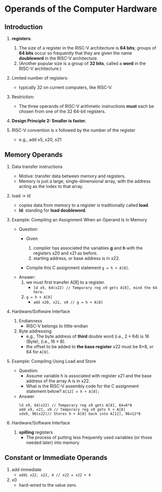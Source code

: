 # Operands of the Computer Hardware

## Introduction
1. **registers**:
    1. The size of a register in the RISC-V architecture is **64 bits**; groups of **64 bits** occur so frequently that they are given the name **doubleword** in the RISC-V architecture.
    2. (Another popular size is a group of **32 bits**, called a **word** in the RISC-V architecture.)

1. Limited number of registers:
    - typically 32 on current computers, like RISC-V.

3. Restriction:
    - The three operands of RISC-V arithmetic instructions **must** each be chosen from one of the 32 64-bit registers.

4. **Design Principle 2: Smaller is faster.**

5. RISC-V convention is x followed by the
number of the register
    - e.g., add x5, x20, x21

## Memory Operands
1. Data transfer instructions 
    - Motive: transfer data between memory and registers.    
    - Memory is just a large, single-dimensional array, with the address acting as the index to that array.
2. load -> ld
    - copies data from memory to a register is traditionally called **load**.
    - **ld**: standing for **load doubleword**.

3. Example: Compiling an Assignment When an Operand
Is in Memory
    - Question:
        - Given
            1. compiler has associated the variables **g** and **h** with the registers x20 and x21 as before.
            2. starting address, or base address is in x22.

        - Compile this C assignment
statement ```g = h + A[8]```.
    - Answer:
        1. we must first transfer A[8] to a register.
            - ```ld x9, 64(x22) // Temporary reg x9 gets A[8], mind the 64 here.```
        2. ```g = h + A[8]```
            - ```add x20, x21, x9 // g = h + A[8]```
4. Hardware/Software Interface
    1. Endianness
        - RISC-V belongs to little-endian
    2. Byte addressing
        - e.g., The byte address of **third** double word (i.e., $2\times64$) is 16 (Byte), (i.e., $16 \times 8$).
        - the offset to be added to **the base register** x22 must be 8×8, or 64 for ```A[8]```.     
5. Example: Compiling Using Load and Store
    - Question:
        - Assume variable h is associated with register x21 and the base address of the array A is in x22.
        - What is the RISC-V assembly code for the C assignment statement below? ```A[12] = h + A[8];```
    - Answer
        ```
        ld x9, 64(x22) // Temporary reg x9 gets A[8], 64=8*8
        add x9, x21, x9 // Temporary reg x9 gets h + A[8]
        sdx9, 96(x22)// Stores h + A[8] back into A[12], 96=12*8
        ```
6. Hardware/Software Interface
    1. **spilling** registers
        - The process of putting less frequently used
variables (or those needed later) into memory

## Constant or Immediate Operands
1. add immediate
    - ```addi x22, x22, 4 // x22 = x22 + 4```
2. x0
    - hard-wired to the value zero.

